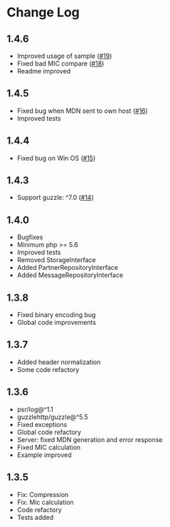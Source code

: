 # Change Log

## 1.4.6
* Improved usage of sample ([#19](https://github.com/tiamo/phpas2/pull/19))
* Fixed bad MIC compare ([#18](https://github.com/tiamo/phpas2/pull/18))
* Readme improved

## 1.4.5
* Fixed bug when MDN sent to own host ([#16](https://github.com/tiamo/phpas2/pull/16))
* Improved tests

## 1.4.4

* Fixed bug on Win OS ([#15](https://github.com/tiamo/phpas2/issues/15))

## 1.4.3

* Support guzzle: ^7.0 ([#14](https://github.com/tiamo/phpas2/issues/14))

## 1.4.0

* Bugfixes
* Minimum php >= 5.6
* Improved tests
* Removed StorageInterface
* Added PartnerRepositoryInterface
* Added MessageRepositoryInterface

## 1.3.8

* Fixed binary encoding bug
* Global code improvements

## 1.3.7

* Added header normalization
* Some code refactory

## 1.3.6

* psr/log@^1.1
* guzzlehttp/guzzle@^5.5
* Fixed exceptions
* Global code refactory
* Server: fixed MDN generation and error response
* Fixed MIC calculation
* Example improved

## 1.3.5

* Fix: Compression
* Fix: Mic calculation
* Code refactory
* Tests added
